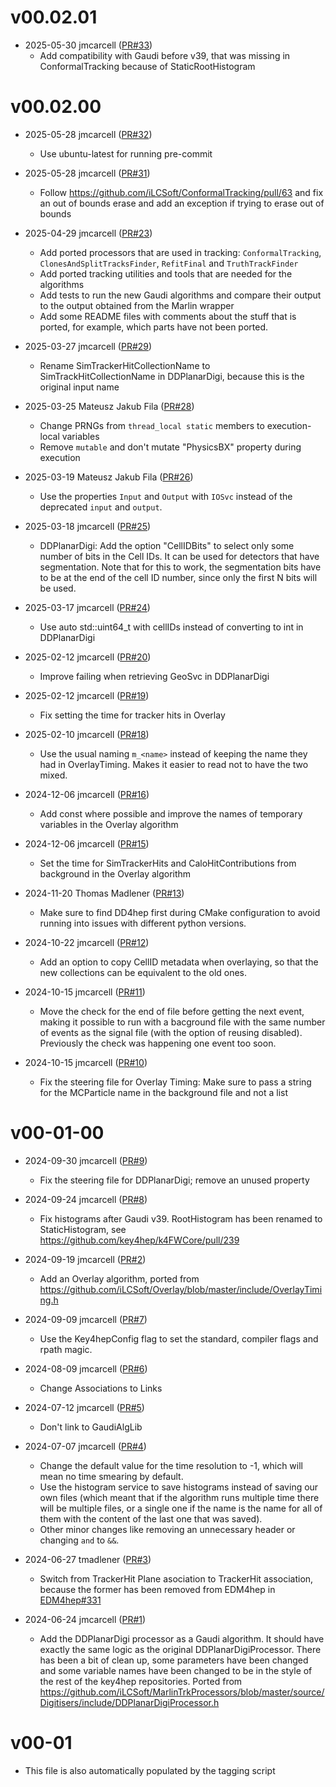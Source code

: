 # v00.02.01

* 2025-05-30 jmcarcell ([PR#33](https://github.com/key4hep/k4Reco/pull/33))
  - Add compatibility with Gaudi before v39, that was missing in ConformalTracking because of StaticRootHistogram

# v00.02.00

* 2025-05-28 jmcarcell ([PR#32](https://github.com/key4hep/k4Reco/pull/32))
  - Use ubuntu-latest for running pre-commit

* 2025-05-28 jmcarcell ([PR#31](https://github.com/key4hep/k4Reco/pull/31))
  - Follow https://github.com/iLCSoft/ConformalTracking/pull/63 and fix an out of bounds erase and add an exception if trying to erase out of bounds

* 2025-04-29 jmcarcell ([PR#23](https://github.com/key4hep/k4Reco/pull/23))
  - Add ported processors that are used in tracking: `ConformalTracking`, `ClonesAndSplitTracksFinder`, `RefitFinal` and `TruthTrackFinder`
  - Add ported tracking utilities and tools that are needed for the algorithms
  - Add tests to run the new Gaudi algorithms and compare their output to the output obtained from the Marlin wrapper
  - Add some README files with comments about the stuff that is ported, for example, which parts have not been ported.

* 2025-03-27 jmcarcell ([PR#29](https://github.com/key4hep/k4Reco/pull/29))
  - Rename SimTrackerHitCollectionName to SimTrackHitCollectionName in DDPlanarDigi, because this is the original input name

* 2025-03-25 Mateusz Jakub Fila ([PR#28](https://github.com/key4hep/k4Reco/pull/28))
  - Change PRNGs from `thread_local static` members to execution-local variables
  - Remove `mutable` and don't mutate "PhysicsBX" property during execution

* 2025-03-19 Mateusz Jakub Fila ([PR#26](https://github.com/key4hep/k4Reco/pull/26))
  - Use the properties `Input` and `Output` with `IOSvc` instead of the deprecated `input` and `output`.

* 2025-03-18 jmcarcell ([PR#25](https://github.com/key4hep/k4Reco/pull/25))
  - DDPlanarDigi: Add the option "CellIDBits" to select only some number of bits in the Cell IDs. It can be used for detectors that have segmentation. Note that for this to work, the segmentation bits have to be at the end of the cell ID number, since only the first N bits will be used.

* 2025-03-17 jmcarcell ([PR#24](https://github.com/key4hep/k4Reco/pull/24))
  - Use auto std::uint64_t with cellIDs instead of converting to int in DDPlanarDigi

* 2025-02-12 jmcarcell ([PR#20](https://github.com/key4hep/k4Reco/pull/20))
  - Improve failing when retrieving GeoSvc in DDPlanarDigi

* 2025-02-12 jmcarcell ([PR#19](https://github.com/key4hep/k4Reco/pull/19))
  - Fix setting the time for tracker hits in Overlay

* 2025-02-10 jmcarcell ([PR#18](https://github.com/key4hep/k4Reco/pull/18))
  - Use the usual naming `m_<name>` instead of keeping the name they had in OverlayTiming. Makes it easier to read not to have the two mixed.

* 2024-12-06 jmcarcell ([PR#16](https://github.com/key4hep/k4Reco/pull/16))
  - Add const where possible and improve the names of temporary variables in the Overlay algorithm

* 2024-12-06 jmcarcell ([PR#15](https://github.com/key4hep/k4Reco/pull/15))
  - Set the time for SimTrackerHits and CaloHitContributions from background in the Overlay algorithm

* 2024-11-20 Thomas Madlener ([PR#13](https://github.com/key4hep/k4Reco/pull/13))
  - Make sure to find DD4hep first during CMake configuration to avoid running into issues with different python versions.

* 2024-10-22 jmcarcell ([PR#12](https://github.com/key4hep/k4Reco/pull/12))
  - Add an option to copy CellID metadata when overlaying, so that the new collections can be equivalent to the old ones.

* 2024-10-15 jmcarcell ([PR#11](https://github.com/key4hep/k4Reco/pull/11))
  - Move the check for the end of file before getting the next event, making it possible to run with a bacground file with the same number of events as the signal file (with the option of reusing disabled). Previously the check was happening one event too soon.

* 2024-10-15 jmcarcell ([PR#10](https://github.com/key4hep/k4Reco/pull/10))
  - Fix the steering file for Overlay Timing: Make sure to pass a string for the MCParticle name in the background file and not a list

# v00-01-00

* 2024-09-30 jmcarcell ([PR#9](https://github.com/key4hep/k4Reco/pull/9))
  - Fix the steering file for DDPlanarDigi; remove an unused property

* 2024-09-24 jmcarcell ([PR#8](https://github.com/key4hep/k4Reco/pull/8))
  - Fix histograms after Gaudi v39. RootHistogram has been renamed to StaticHistogram, see https://github.com/key4hep/k4FWCore/pull/239

* 2024-09-19 jmcarcell ([PR#2](https://github.com/key4hep/k4Reco/pull/2))
  - Add an Overlay algorithm, ported from https://github.com/iLCSoft/Overlay/blob/master/include/OverlayTiming.h

* 2024-09-09 jmcarcell ([PR#7](https://github.com/key4hep/k4Reco/pull/7))
  - Use the Key4hepConfig flag to set the standard, compiler flags and rpath magic.

* 2024-08-09 jmcarcell ([PR#6](https://github.com/key4hep/k4Reco/pull/6))
  - Change Associations to Links

* 2024-07-12 jmcarcell ([PR#5](https://github.com/key4hep/k4Reco/pull/5))
  - Don't link to GaudiAlgLib

* 2024-07-07 jmcarcell ([PR#4](https://github.com/key4hep/k4Reco/pull/4))
  - Change the default value for the time resolution to -1, which will mean no time smearing by default.
  - Use the histogram service to save histograms instead of saving our own files (which meant that if the algorithm runs multiple time there will be multiple files, or a single one if the name is the name for all of them with the content of the last one that was saved).
  - Other minor changes like removing an unnecessary header or changing `and` to `&&`.

* 2024-06-27 tmadlener ([PR#3](https://github.com/key4hep/k4Reco/pull/3))
  - Switch from TrackerHit Plane asociation to TrackerHit association, because the former has been removed from EDM4hep in [EDM4hep#331](https://github.com/key4hep/EDM4hep/pull/331)

* 2024-06-24 jmcarcell ([PR#1](https://github.com/key4hep/k4Reco/pull/1))
  - Add the DDPlanarDigi processor as a Gaudi algorithm. It should have exactly the same logic as the original DDPlanarDigiProcessor. There has been a bit of clean up, some parameters have been changed and some variable names have been changed to be in the style of the rest of the key4hep repositories. Ported from https://github.com/iLCSoft/MarlinTrkProcessors/blob/master/source/Digitisers/include/DDPlanarDigiProcessor.h

# v00-01

* This file is also automatically populated by the tagging script